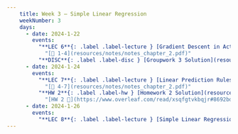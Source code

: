 ```yaml
---
    title: Week 3 – Simple Linear Regression
    weekNumber: 3
    days:
      - date: 2024-1-22
        events:
          "**LEC 6**{: .label .label-lecture } [Gradient Descent in Action](resources/lecture/lec06-blank.pdf) [✏️](resources/lecture/lec06-annotated.pdf)  [👩‍💻](http://datahub.ucsd.edu/user-redirect/git-sync?repo=https://github.com/dsc-courses/dsc40a-2023-sp&subPath=resources/lecture/lec06/lec06.ipynb)":
            "[📖 1-4](resources/notes/notes_chapter_2.pdf)"
          "**DISC**{: .label .label-disc } [Groupwork 3 Solution](resources/groupwork/groupwork3_solution.pdf)":
      - date: 2024-1-24
        events:
          "**LEC 7**{: .label .label-lecture } [Linear Prediction Rules](resources/lecture/lec07.pdf) [✏️](resources/lecture/lec07-marked.pdf)": 
            "[📖 4-7](resources/notes/notes_chapter_2.pdf)"
          "**HW 2**{: .label .label-hw } [Homework 2 Solution](resources/homework/hw2/homework2_solution.pdf)":
            "[HW 2 🍃](https://www.overleaf.com/read/xsqfgtvkbqjr#8692bd)"
      - date: 2024-1-26
        events:
          "**LEC 8**{: .label .label-lecture } [Simple Linear Regression](resources/lecture/lec08.pdf) [✏️](resources/lecture/lec08-marked.pdf)":
---
```

